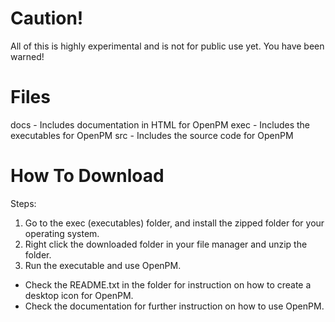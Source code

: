 # Caution!

All of this is highly experimental and is not for public use yet. You have been warned!

# Files 

docs - Includes documentation in HTML for OpenPM
exec - Includes the executables for OpenPM
src - Includes the source code for OpenPM

# How To Download

Steps:

1. Go to the exec (executables) folder, and install the zipped folder for your operating system.
2. Right click the downloaded folder in your file manager and unzip the folder.
3. Run the executable and use OpenPM.

- Check the README.txt in the folder for instruction on how to create a desktop icon for OpenPM.
- Check the documentation for further instruction on how to use OpenPM.
